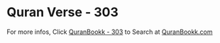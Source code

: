 # Quran Verse - 303 

For more infos, Click [QuranBookk - 303](https://www.quranbookk.com/quran/search?q=303) to Search at [QuranBookk.com](http://quranbookk.com/)